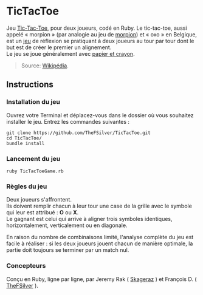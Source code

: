 # TicTacToe

Jeu <a href="https://fr.wikipedia.org/wiki/Tic-tac-toe">Tic-Tac-Toe</a>, pour deux joueurs, codé en Ruby.
Le tic-tac-toe, aussi appelé « morpion » (par analogie au jeu de <a href="https://fr.wikipedia.org/wiki/Morpion_(jeu)">morpion</a>) et « oxo » en Belgique, est un <a href="https://fr.wikipedia.org/wiki/Jeu">jeu</a> de réflexion se pratiquant à deux joueurs au tour par tour dont le but est de créer le premier un alignement.<br>
Le jeu se joue généralement avec <a href="https://fr.wikipedia.org/wiki/Jeu_de_papier_et_crayon">papier et crayon</a>.<br>
> Source: <a href="https://fr.wikipedia.org/wiki/Wikip%C3%A9dia:Accueil_principal">Wikipédia</a>.

## Instructions ##

### Installation du jeu ###

Ouvrez votre Terminal et déplacez-vous dans le dossier où vous souhaitez installer le jeu.
Entrez les commandes suivantes :
```
git clone https://github.com/TheFSilver/TicTacToe.git
cd TicTacToe/
bundle install
```

### Lancement du jeu ###
```
ruby TicTacToeGame.rb
```
### Règles du jeu ###

Deux joueurs s'affrontent.<br>
Ils doivent remplir chacun à leur tour une case de la grille avec le symbole qui leur est attribué : <b>O</b> ou <b>X</b>.<br>
Le gagnant est celui qui arrive à aligner trois symboles identiques, horizontalement, verticalement ou en diagonale.

En raison du nombre de combinaisons limité, l'analyse complète du jeu est facile à réaliser : si les deux joueurs jouent chacun de manière optimale, la partie doit toujours se terminer par un match nul. 

### Concepteurs ###

Conçu en Ruby, ligne par ligne, par Jeremy Rak ( <a href="https://github.com/skageraz">Skageraz</a> ) et François D. ( <a href="https://github.com/TheFSilver">TheFSilver</a> ).
